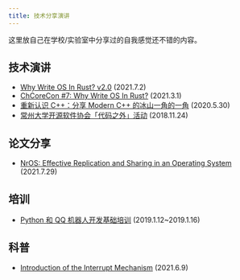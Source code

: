 ```yaml
---
title: 技术分享演讲
---
```


这里放自己在学校/实验室中分享过的自我感觉还不错的内容。

## 技术演讲

- [Why Write OS In Rust? v2.0](../slides/write-os-in-rust-2.0/slides.html) (2021.7.2)
- [ChCoreCon #7: Why Write OS In Rust?](../slides/write-os-in-rust/slides.html) (2021.3.1)
- [重新认识 C++：分享 Modern C++ 的冰山一角的一角](https://slides.com/richardchien/cczu-osa-meet-cpp) (2020.5.30)
- [常州大学开源软件协会「代码之外」活动](https://www.bilibili.com/video/BV1Ut411y7vn/) (2018.11.24)

## 论文分享

- [NrOS: Effective Replication and Sharing in an Operating System](../slides/nros/) (2021.7.29)

## 培训

- [Python 和 QQ 机器人开发基础培训](https://www.bilibili.com/video/BV19t411679V/) (2019.1.12~2019.1.16)

## 科普

- [Introduction of the Interrupt Mechanism](../slides/interrupt/) (2021.6.9)
